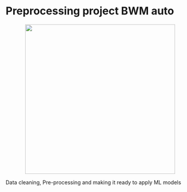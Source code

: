 # Preprocessing project BWM auto

<p align="center">
   <img align="center" width="400" src="https://raw.githubusercontent.com/Sergiochueco-94/BWM/main/preprocessing.jpg.png" />
</p>

Data cleaning, Pre-processing and making it ready to apply ML models
